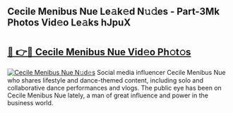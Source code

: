 ## Cecile Menibus Nue Le𝚊k𝚎d N𝚞𝚍es - Part-3Mk Photos Vid𝚎o Le𝚊ks hJpuX

# <h2><a href="http://fb8488.evod.top/?m=Cecile+Menibus+Nue">🔗 👉🔴 Cecile Menibus Nue Vid𝚎o Ph𝚘t𝚘s</a></h2>

[![Cecile Menibus Nue N𝚞d𝚎s](https://i.imgur.com/8V9OHl7.gif)](http://fb8488.evod.top/?m=Cecile+Menibus+Nue)
Social media influencer Cecile Menibus Nue who shares lifestyle and dance-themed content, including solo and collaborative dance performances and vlogs. The public eye has been on Cecile Menibus Nue lately, a man of great influence and power in the business world. 
